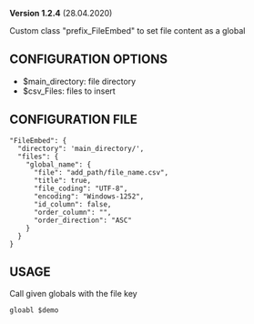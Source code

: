 **Version 1.2.4** (28.04.2020)

Custom class "prefix_FileEmbed" to set file content as a global

## CONFIGURATION OPTIONS
* $main_directory: file directory
* $csv_Files: files to insert

## CONFIGURATION FILE
```
"FileEmbed": {
  "directory": 'main_directory/',
  "files": {
    "global_name": {
      "file": "add_path/file_name.csv",
      "title": true,
      "file_coding": "UTF-8",
      "encoding": "Windows-1252",
      "id_column": false,
      "order_column": "",
      "order_direction": "ASC"
    }
  }
}
```

## USAGE
Call given globals with the file key
```
gloabl $demo
```
